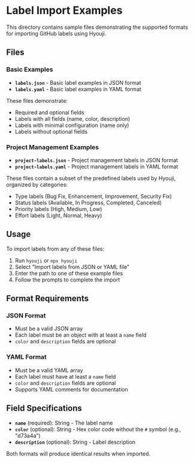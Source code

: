# Label Import Examples

This directory contains sample files demonstrating the supported formats for importing GitHub labels using Hyouji.

## Files

### Basic Examples

- **`labels.json`** - Basic label examples in JSON format
- **`labels.yaml`** - Basic label examples in YAML format

These files demonstrate:

- Required and optional fields
- Labels with all fields (name, color, description)
- Labels with minimal configuration (name only)
- Labels without optional fields

### Project Management Examples

- **`project-labels.json`** - Project management labels in JSON format
- **`project-labels.yaml`** - Project management labels in YAML format

These files contain a subset of the predefined labels used by Hyouji, organized by categories:

- Type labels (Bug Fix, Enhancement, Improvement, Security Fix)
- Status labels (Available, In Progress, Completed, Canceled)
- Priority labels (High, Medium, Low)
- Effort labels (Light, Normal, Heavy)

## Usage

To import labels from any of these files:

1. Run `hyouji` or `npx hyouji`
2. Select "Import labels from JSON or YAML file"
3. Enter the path to one of these example files
4. Follow the prompts to complete the import

## Format Requirements

### JSON Format

- Must be a valid JSON array
- Each label must be an object with at least a `name` field
- `color` and `description` fields are optional

### YAML Format

- Must be a valid YAML array
- Each label must have at least a `name` field
- `color` and `description` fields are optional
- Supports YAML comments for documentation

## Field Specifications

- **`name`** (required): String - The label name
- **`color`** (optional): String - Hex color code without the `#` symbol (e.g., "d73a4a")
- **`description`** (optional): String - Label description

Both formats will produce identical results when imported.
